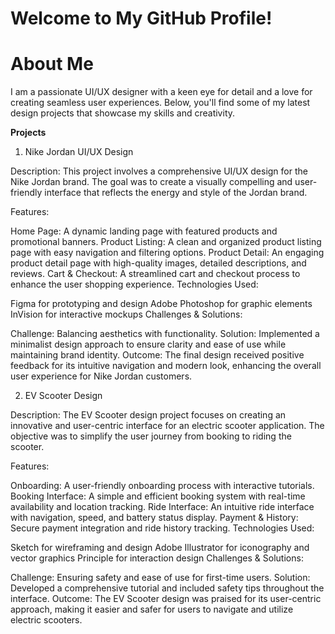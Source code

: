 # Welcome to My GitHub Profile!
# About Me
I am a passionate UI/UX designer with a keen eye for detail and a love for creating seamless user experiences. Below, you'll find some of my latest design projects that showcase my skills and creativity.

**Projects**
1. Nike Jordan UI/UX Design

Description:
This project involves a comprehensive UI/UX design for the Nike Jordan brand. The goal was to create a visually compelling and user-friendly interface that reflects the energy and style of the Jordan brand.

Features:

Home Page: A dynamic landing page with featured products and promotional banners.
Product Listing: A clean and organized product listing page with easy navigation and filtering options.
Product Detail: An engaging product detail page with high-quality images, detailed descriptions, and reviews.
Cart & Checkout: A streamlined cart and checkout process to enhance the user shopping experience.
Technologies Used:

Figma for prototyping and design
Adobe Photoshop for graphic elements
InVision for interactive mockups
Challenges & Solutions:

Challenge: Balancing aesthetics with functionality.
Solution: Implemented a minimalist design approach to ensure clarity and ease of use while maintaining brand identity.
Outcome:
The final design received positive feedback for its intuitive navigation and modern look, enhancing the overall user experience for Nike Jordan customers.

2. EV Scooter Design

Description:
The EV Scooter design project focuses on creating an innovative and user-centric interface for an electric scooter application. The objective was to simplify the user journey from booking to riding the scooter.

Features:

Onboarding: A user-friendly onboarding process with interactive tutorials.
Booking Interface: A simple and efficient booking system with real-time availability and location tracking.
Ride Interface: An intuitive ride interface with navigation, speed, and battery status display.
Payment & History: Secure payment integration and ride history tracking.
Technologies Used:

Sketch for wireframing and design
Adobe Illustrator for iconography and vector graphics
Principle for interaction design
Challenges & Solutions:

Challenge: Ensuring safety and ease of use for first-time users.
Solution: Developed a comprehensive tutorial and included safety tips throughout the interface.
Outcome:
The EV Scooter design was praised for its user-centric approach, making it easier and safer for users to navigate and utilize electric scooters.
